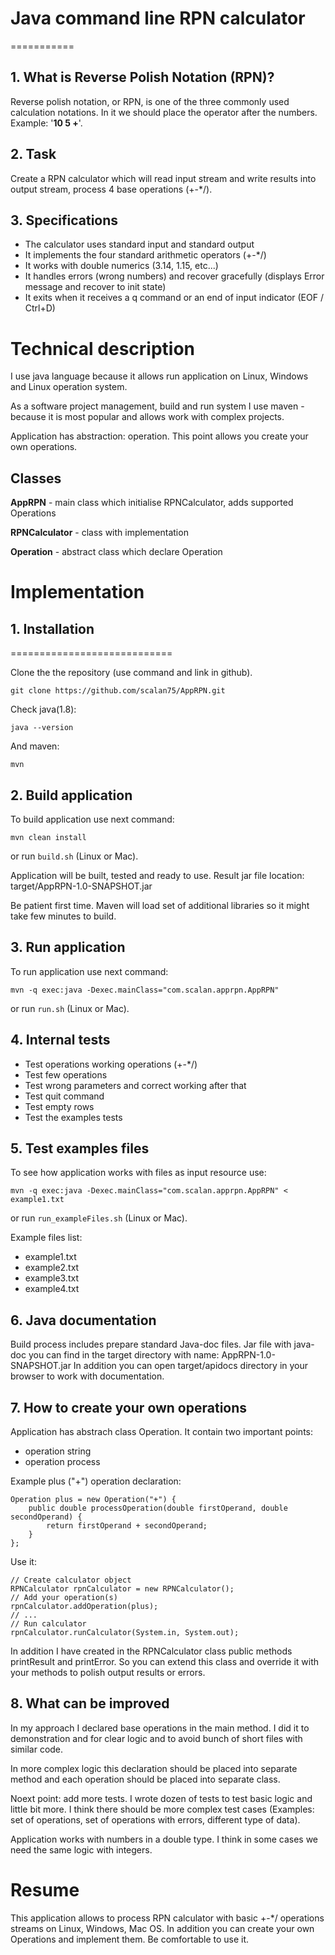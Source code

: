 # Java command line RPN calculator
===========

## 1. What is Reverse Polish Notation (RPN)?
Reverse polish notation, or RPN, is one of the three commonly used calculation notations. In it we should place the operator after the numbers. 
Example: '**10 5 +**'.

## 2. Task
Create a RPN calculator which will read input stream and write results into output stream, process 4 base operations (+-*/).

## 3. Specifications

* The calculator uses standard input and standard output
* It implements the four standard arithmetic operators (+-*/)
* It works with double numerics (3.14, 1.15, etc...)
* It handles errors (wrong numbers) and recover gracefully (displays Error message and recover to init state)
* It exits when it receives a q command or an end of input indicator (EOF / Ctrl+D)


# Technical description
I use java language because it allows run application on Linux, Windows and Linux operation system.

As a software project management, build and run system I use maven - because it is most popular and allows work with complex projects.

Application has abstraction: operation. This point allows you create your own operations.


## Classes
**AppRPN** - main class which initialise RPNCalculator, adds supported Operations

**RPNCalculator** - class with implementation

**Operation** - abstract class which declare Operation

# Implementation

## 1. Installation
============================

Clone the the repository (use command and link in github).

```
git clone https://github.com/scalan75/AppRPN.git
```

Check java(1.8):
```
java --version
```

And maven:
```
mvn
```

## 2. Build application
To build application use next command:
```
mvn clean install
```
or run ```build.sh``` (Linux or Mac).

Application will be built, tested and ready to use.
Result jar file location: target/AppRPN-1.0-SNAPSHOT.jar

Be patient first time. Maven will load set of additional libraries so it might take few minutes to build.

## 3. Run application
To run application use next command:
```
mvn -q exec:java -Dexec.mainClass="com.scalan.apprpn.AppRPN"
```
or run ```run.sh``` (Linux or Mac).

## 4. Internal tests
* Test operations working operations (+-*/)
* Test few operations
* Test wrong parameters and correct working after that
* Test quit command
* Test empty rows
* Test the examples tests

## 5. Test examples files
To see how application works with files as input resource use:
```
mvn -q exec:java -Dexec.mainClass="com.scalan.apprpn.AppRPN" < example1.txt
```
or run ```run_exampleFiles.sh``` (Linux or Mac).

Example files list:

* example1.txt
* example2.txt
* example3.txt
* example4.txt

## 6. Java documentation
Build process includes prepare standard Java-doc files. Jar file with java-doc you can find in the target directory with name: AppRPN-1.0-SNAPSHOT.jar
In addition you can open target/apidocs directory in your browser to work with documentation.

## 7. How to create your own operations
Application has abstrach class Operation. It contain two important points:

* operation string
* operation process

Example plus ("+") operation declaration:

```
Operation plus = new Operation("+") {
	public double processOperation(double firstOperand, double secondOperand) {
		return firstOperand + secondOperand;
	}
};
```

Use it:

```
// Create calculator object
RPNCalculator rpnCalculator = new RPNCalculator(); 
// Add your operation(s)
rpnCalculator.addOperation(plus);
// ...
// Run calculator
rpnCalculator.runCalculator(System.in, System.out);
```

In addition I have created in the RPNCalculator class public methods printResult and printError. So you can extend this class and override it with your methods to polish output results or errors.

## 8. What can be improved
In my approach I declared base operations in the main method. I did it to  demonstration and for clear logic and to avoid bunch of short files with similar code.

In more complex logic this declaration should be placed into separate method and each operation should be placed into separate class.

Noext point: add more tests. I wrote dozen of tests to test basic logic and little bit more. I think there should be more complex test cases (Examples: set of operations, set of operations with errors, different type of data).

Application works with numbers in a double type. I think in some cases we need the same logic with integers.

# Resume
This application allows to process RPN calculator with basic +-*/ operations streams on Linux, Windows, Mac OS. In addition you can create your own Operations and implement them. Be comfortable to use it.